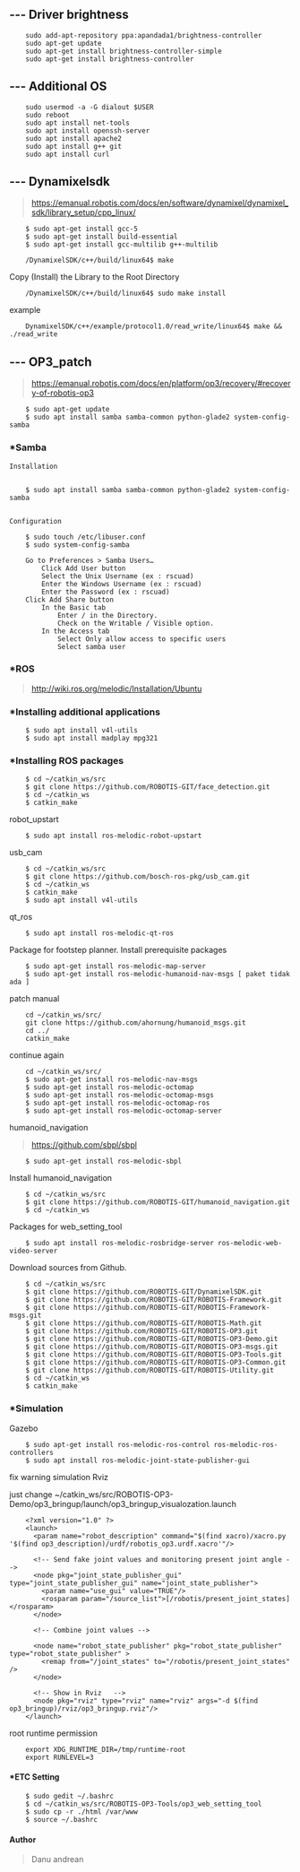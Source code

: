 
## --- Driver brightness

		sudo add-apt-repository ppa:apandada1/brightness-controller
		sudo apt-get update
		sudo apt-get install brightness-controller-simple
		sudo apt-get install brightness-controller

## --- Additional OS

		sudo usermod -a -G dialout $USER
		sudo reboot
		sudo apt install net-tools
		sudo apt install openssh-server
		sudo apt install apache2
		sudo apt install g++ git
		sudo apt install curl

## --- Dynamixelsdk
> https://emanual.robotis.com/docs/en/software/dynamixel/dynamixel_sdk/library_setup/cpp_linux/

		$ sudo apt-get install gcc-5
		$ sudo apt-get install build-essential
		$ sudo apt-get install gcc-multilib g++-multilib

		/DynamixelSDK/c++/build/linux64$ make

Copy (Install) the Library to the Root Directory

		/DynamixelSDK/c++/build/linux64$ sudo make install
example

		DynamixelSDK/c++/example/protocol1.0/read_write/linux64$ make && ./read_write

## --- OP3_patch
> https://emanual.robotis.com/docs/en/platform/op3/recovery/#recovery-of-robotis-op3
	
		$ sudo apt-get update
		$ sudo apt install samba samba-common python-glade2 system-config-samba
###  *Samba

	Installation


		$ sudo apt install samba samba-common python-glade2 system-config-samba

   
	Configuration

		$ sudo touch /etc/libuser.conf
		$ sudo system-config-samba

		Go to Preferences > Samba Users…
		    Click Add User button
		    Select the Unix Username (ex : rscuad)
		    Enter the Windows Username (ex : rscuad)
		    Enter the Password (ex : rscuad)
		Click Add Share button
		    In the Basic tab
		        Enter / in the Directory.
		        Check on the Writable / Visible option.
		    In the Access tab
		        Select Only allow access to specific users
		        Select samba user

### *ROS
> http://wiki.ros.org/melodic/Installation/Ubuntu


### *Installing additional applications 
	
		$ sudo apt install v4l-utils
		$ sudo apt install madplay mpg321

### *Installing ROS packages 
		
		$ cd ~/catkin_ws/src
		$ git clone https://github.com/ROBOTIS-GIT/face_detection.git
		$ cd ~/catkin_ws
		$ catkin_make
robot_upstart

		$ sudo apt install ros-melodic-robot-upstart

usb_cam

		$ cd ~/catkin_ws/src
		$ git clone https://github.com/bosch-ros-pkg/usb_cam.git
		$ cd ~/catkin_ws
		$ catkin_make
		$ sudo apt install v4l-utils
qt_ros


		$ sudo apt install ros-melodic-qt-ros

Package for footstep planner.
Install prerequisite packages

		$ sudo apt-get install ros-melodic-map-server
		$ sudo apt-get install ros-melodic-humanoid-nav-msgs [ paket tidak ada ]


patch manual

		cd ~/catkin_ws/src/
		git clone https://github.com/ahornung/humanoid_msgs.git
		cd ../
		catkin_make 
		
continue again

		cd ~/catkin_ws/src/
		$ sudo apt-get install ros-melodic-nav-msgs
		$ sudo apt-get install ros-melodic-octomap
		$ sudo apt-get install ros-melodic-octomap-msgs
		$ sudo apt-get install ros-melodic-octomap-ros
		$ sudo apt-get install ros-melodic-octomap-server

humanoid_navigation
> https://github.com/sbpl/sbpl

		$ sudo apt-get install ros-melodic-sbpl

Install humanoid_navigation

		$ cd ~/catkin_ws/src
		$ git clone https://github.com/ROBOTIS-GIT/humanoid_navigation.git
		$ cd ~/catkin_ws

Packages for web_setting_tool

		$ sudo apt install ros-melodic-rosbridge-server ros-melodic-web-video-server

Download sources from Github. 

		$ cd ~/catkin_ws/src
		$ git clone https://github.com/ROBOTIS-GIT/DynamixelSDK.git
		$ git clone https://github.com/ROBOTIS-GIT/ROBOTIS-Framework.git
		$ git clone https://github.com/ROBOTIS-GIT/ROBOTIS-Framework-msgs.git
		$ git clone https://github.com/ROBOTIS-GIT/ROBOTIS-Math.git
		$ git clone https://github.com/ROBOTIS-GIT/ROBOTIS-OP3.git
		$ git clone https://github.com/ROBOTIS-GIT/ROBOTIS-OP3-Demo.git
		$ git clone https://github.com/ROBOTIS-GIT/ROBOTIS-OP3-msgs.git
		$ git clone https://github.com/ROBOTIS-GIT/ROBOTIS-OP3-Tools.git
		$ git clone https://github.com/ROBOTIS-GIT/ROBOTIS-OP3-Common.git
		$ git clone https://github.com/ROBOTIS-GIT/ROBOTIS-Utility.git
		$ cd ~/catkin_ws
		$ catkin_make

### *Simulation

Gazebo

		$ sudo apt-get install ros-melodic-ros-control ros-melodic-ros-controllers
		$ sudo apt install ros-melodic-joint-state-publisher-gui

fix warning simulation Rviz

just change ~/catkin_ws/src/ROBOTIS-OP3-Demo/op3_bringup/launch/op3_bringup_visualozation.launch

		<?xml version="1.0" ?>
		<launch>
		  <param name="robot_description" command="$(find xacro)/xacro.py '$(find op3_description)/urdf/robotis_op3.urdf.xacro'"/>

		  <!-- Send fake joint values and monitoring present joint angle -->
		  <node pkg="joint_state_publisher_gui" type="joint_state_publisher_gui" name="joint_state_publisher">
		    <param name="use_gui" value="TRUE"/>
		    <rosparam param="/source_list">[/robotis/present_joint_states]</rosparam>
		  </node>

		  <!-- Combine joint values -->

		  <node name="robot_state_publisher" pkg="robot_state_publisher" type="robot_state_publisher" >
		    <remap from="/joint_states" to="/robotis/present_joint_states" />
		  </node>

		  <!-- Show in Rviz   -->
		  <node pkg="rviz" type="rviz" name="rviz" args="-d $(find op3_bringup)/rviz/op3_bringup.rviz"/>
		</launch>


root runtime permission

		export XDG_RUNTIME_DIR=/tmp/runtime-root 
		export RUNLEVEL=3


#### *ETC Setting
 		
		$ sudo gedit ~/.bashrc
		$ cd ~/catkin_ws/src/ROBOTIS-OP3-Tools/op3_web_setting_tool
		$ sudo cp -r ./html /var/www
		$ source ~/.bashrc


#### Author
> Danu andrean

